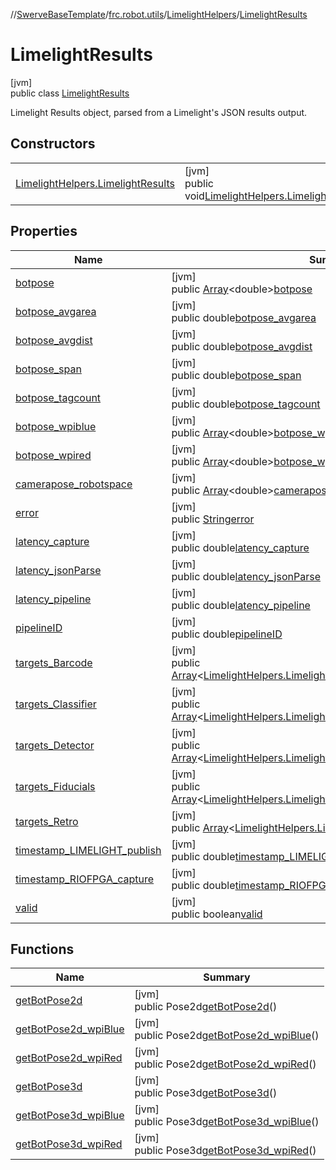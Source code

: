 //[SwerveBaseTemplate](../../../../index.md)/[frc.robot.utils](../../index.md)/[LimelightHelpers](../index.md)/[LimelightResults](index.md)

# LimelightResults

[jvm]\
public class [LimelightResults](index.md)

Limelight Results object, parsed from a Limelight's JSON results output.

## Constructors

| | |
|---|---|
| [LimelightHelpers.LimelightResults](-limelight-helpers.-limelight-results.md) | [jvm]<br>public void[LimelightHelpers.LimelightResults](-limelight-helpers.-limelight-results.md)() |

## Properties

| Name | Summary |
|---|---|
| [botpose](index.md#-246541138%2FProperties%2F-1216412040) | [jvm]<br>public [Array](https://kotlinlang.org/api/latest/jvm/stdlib/kotlin/-array/index.html)&lt;double&gt;[botpose](index.md#-246541138%2FProperties%2F-1216412040) |
| [botpose_avgarea](index.md#185982606%2FProperties%2F-1216412040) | [jvm]<br>public double[botpose_avgarea](index.md#185982606%2FProperties%2F-1216412040) |
| [botpose_avgdist](index.md#1430019989%2FProperties%2F-1216412040) | [jvm]<br>public double[botpose_avgdist](index.md#1430019989%2FProperties%2F-1216412040) |
| [botpose_span](index.md#1940570467%2FProperties%2F-1216412040) | [jvm]<br>public double[botpose_span](index.md#1940570467%2FProperties%2F-1216412040) |
| [botpose_tagcount](index.md#1568677208%2FProperties%2F-1216412040) | [jvm]<br>public double[botpose_tagcount](index.md#1568677208%2FProperties%2F-1216412040) |
| [botpose_wpiblue](index.md#1677726275%2FProperties%2F-1216412040) | [jvm]<br>public [Array](https://kotlinlang.org/api/latest/jvm/stdlib/kotlin/-array/index.html)&lt;double&gt;[botpose_wpiblue](index.md#1677726275%2FProperties%2F-1216412040) |
| [botpose_wpired](index.md#44066476%2FProperties%2F-1216412040) | [jvm]<br>public [Array](https://kotlinlang.org/api/latest/jvm/stdlib/kotlin/-array/index.html)&lt;double&gt;[botpose_wpired](index.md#44066476%2FProperties%2F-1216412040) |
| [camerapose_robotspace](index.md#-1849607967%2FProperties%2F-1216412040) | [jvm]<br>public [Array](https://kotlinlang.org/api/latest/jvm/stdlib/kotlin/-array/index.html)&lt;double&gt;[camerapose_robotspace](index.md#-1849607967%2FProperties%2F-1216412040) |
| [error](index.md#799420862%2FProperties%2F-1216412040) | [jvm]<br>public [String](https://docs.oracle.com/javase/8/docs/api/java/lang/String.html)[error](index.md#799420862%2FProperties%2F-1216412040) |
| [latency_capture](index.md#-1276373471%2FProperties%2F-1216412040) | [jvm]<br>public double[latency_capture](index.md#-1276373471%2FProperties%2F-1216412040) |
| [latency_jsonParse](index.md#-578787364%2FProperties%2F-1216412040) | [jvm]<br>public double[latency_jsonParse](index.md#-578787364%2FProperties%2F-1216412040) |
| [latency_pipeline](index.md#-1055321679%2FProperties%2F-1216412040) | [jvm]<br>public double[latency_pipeline](index.md#-1055321679%2FProperties%2F-1216412040) |
| [pipelineID](index.md#-1337412169%2FProperties%2F-1216412040) | [jvm]<br>public double[pipelineID](index.md#-1337412169%2FProperties%2F-1216412040) |
| [targets_Barcode](index.md#242289347%2FProperties%2F-1216412040) | [jvm]<br>public [Array](https://kotlinlang.org/api/latest/jvm/stdlib/kotlin/-array/index.html)&lt;[LimelightHelpers.LimelightTarget_Barcode](../-limelight-target_-barcode/index.md)&gt;[targets_Barcode](index.md#242289347%2FProperties%2F-1216412040) |
| [targets_Classifier](index.md#-701805706%2FProperties%2F-1216412040) | [jvm]<br>public [Array](https://kotlinlang.org/api/latest/jvm/stdlib/kotlin/-array/index.html)&lt;[LimelightHelpers.LimelightTarget_Classifier](../-limelight-target_-classifier/index.md)&gt;[targets_Classifier](index.md#-701805706%2FProperties%2F-1216412040) |
| [targets_Detector](index.md#-1119229967%2FProperties%2F-1216412040) | [jvm]<br>public [Array](https://kotlinlang.org/api/latest/jvm/stdlib/kotlin/-array/index.html)&lt;[LimelightHelpers.LimelightTarget_Detector](../-limelight-target_-detector/index.md)&gt;[targets_Detector](index.md#-1119229967%2FProperties%2F-1216412040) |
| [targets_Fiducials](index.md#1018273301%2FProperties%2F-1216412040) | [jvm]<br>public [Array](https://kotlinlang.org/api/latest/jvm/stdlib/kotlin/-array/index.html)&lt;[LimelightHelpers.LimelightTarget_Fiducial](../-limelight-target_-fiducial/index.md)&gt;[targets_Fiducials](index.md#1018273301%2FProperties%2F-1216412040) |
| [targets_Retro](index.md#192673765%2FProperties%2F-1216412040) | [jvm]<br>public [Array](https://kotlinlang.org/api/latest/jvm/stdlib/kotlin/-array/index.html)&lt;[LimelightHelpers.LimelightTarget_Retro](../-limelight-target_-retro/index.md)&gt;[targets_Retro](index.md#192673765%2FProperties%2F-1216412040) |
| [timestamp_LIMELIGHT_publish](index.md#1210395870%2FProperties%2F-1216412040) | [jvm]<br>public double[timestamp_LIMELIGHT_publish](index.md#1210395870%2FProperties%2F-1216412040) |
| [timestamp_RIOFPGA_capture](index.md#-478425972%2FProperties%2F-1216412040) | [jvm]<br>public double[timestamp_RIOFPGA_capture](index.md#-478425972%2FProperties%2F-1216412040) |
| [valid](index.md#1713393226%2FProperties%2F-1216412040) | [jvm]<br>public boolean[valid](index.md#1713393226%2FProperties%2F-1216412040) |

## Functions

| Name | Summary |
|---|---|
| [getBotPose2d](get-bot-pose2d.md) | [jvm]<br>public Pose2d[getBotPose2d](get-bot-pose2d.md)() |
| [getBotPose2d_wpiBlue](get-bot-pose2d_wpi-blue.md) | [jvm]<br>public Pose2d[getBotPose2d_wpiBlue](get-bot-pose2d_wpi-blue.md)() |
| [getBotPose2d_wpiRed](get-bot-pose2d_wpi-red.md) | [jvm]<br>public Pose2d[getBotPose2d_wpiRed](get-bot-pose2d_wpi-red.md)() |
| [getBotPose3d](get-bot-pose3d.md) | [jvm]<br>public Pose3d[getBotPose3d](get-bot-pose3d.md)() |
| [getBotPose3d_wpiBlue](get-bot-pose3d_wpi-blue.md) | [jvm]<br>public Pose3d[getBotPose3d_wpiBlue](get-bot-pose3d_wpi-blue.md)() |
| [getBotPose3d_wpiRed](get-bot-pose3d_wpi-red.md) | [jvm]<br>public Pose3d[getBotPose3d_wpiRed](get-bot-pose3d_wpi-red.md)() |
